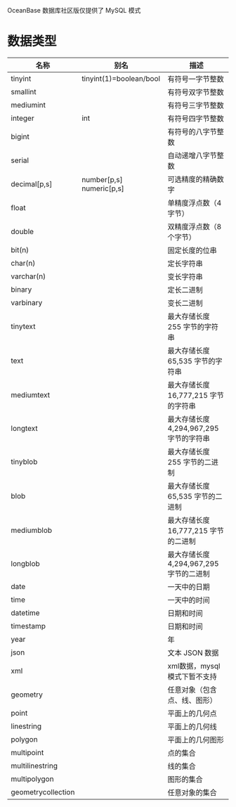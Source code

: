 OceanBase 数据库社区版仅提供了 MySQL 模式

# 数据类型
| 名称               | 别名                      | 描述                                   |
| ------------------ | ------------------------- | -------------------------------------- |
| tinyint            | tinyint(1)=boolean/bool   | 有符号一字节整数                       |
| smallint           |                           | 有符号双字节整数                       |
| mediumint          |                           | 有符号三字节整数                       |
| integer            | int                       | 有符号四字节整数                       |
| bigint             |                           | 有符号的八字节整数                     |
| serial             |                           | 自动递增八字节整数                     |
| decimal[p,s]       | number[p,s]  numeric[p,s] | 可选精度的精确数字                     |
| float              |                           | 单精度浮点数（4字节）                  |
| double             |                           | 双精度浮点数（8 个字节）               |
| bit(n)             |                           | 固定长度的位串                         |
| char(n)            |                           | 定长字符串                             |
| varchar(n)         |                           | 变长字符串                             |
| binary             |                           | 定长二进制                             |
| varbinary          |                           | 变长二进制                             |
| tinytext           |                           | 最大存储长度 255 字节的字符串          |
| text               |                           | 最大存储长度65,535 字节的字符串        |
| mediumtext         |                           | 最大存储长度16,777,215 字节的字符串    |
| longtext           |                           | 最大存储长度4,294,967,295 字节的字符串 |
| tinyblob           |                           | 最大存储长度 255 字节的二进制          |
| blob               |                           | 最大存储长度65,535 字节的二进制        |
| mediumblob         |                           | 最大存储长度16,777,215 字节的二进制    |
| longblob           |                           | 最大存储长度4,294,967,295 字节的二进制 |
| date               |                           | 一天中的日期                           |
| time               |                           | 一天中的时间                           |
| datetime           |                           | 日期和时间                             |
| timestamp          |                           | 日期和时间                             |
| year               |                           | 年                                     |
| json               |                           | 文本 JSON 数据                         |
| xml                |                           | xml数据，mysql模式下暂不支持           |
| geometry           |                           | 任意对象（包含点、线、图形）            |
| point              |                           | 平面上的几何点                         |
| linestring         |                           | 平面上的几何线                         |
| polygon            |                           | 平面上的几何图形                       |
| multipoint         |                           | 点的集合                               |
| multilinestring    |                           | 线的集合                               |
| multipolygon       |                           | 图形的集合                             |
| geometrycollection |                           | 任意对象的集合                         |


